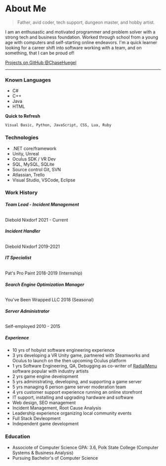 # About Me
> Father, avid coder, tech support, dungeon master, and hobby artist.

I am an enthusastic and motivated programmer and problem solver with a strong tech and business foundation. Worked through school from a young age with computers and self-starting online endeavors. I'm a quick learner looking for a career shift into software working with a team, and on something, that I can be proud of!

[Projects on GitHub @ChaseHuegel](https://github.com/ChaseHuegel)

* * *

### Known Languages

* C#
* C++
* Java
* HTML

**Quick to Refresh**
```
Visual Basic, Python, JavaScript, CSS, Lua, Ruby
```

### Technologies

* .NET core/framework
* Unity, Unreal
* Oculus SDK / VR Dev
* SQL, MySQL, SQLite
* Source control Git, SVN
* Atlassian, Trello
* Visual Studio, VSCode, Eclipse

### Work History

###### **Team Lead - Incident Management**
Diebold Nixdorf 2021 - Current

###### **Incident Handler**
Diebold Nixdorf 2019-2021

###### **IT Specialist**
Pat's Pro Paint 2018-2019 (Internship)

###### **Search Engine Optimization Manager**
You've Been Wrapped LLC 2018 (Seasonal)

###### **Server Administrator**
Self-employed 2010 - 2015

##### Experience

* 10 yrs of hobyist software engineering experience
* 3 yrs developing a VR Unity game, partnered with Steamworks and Oculus to launch on the then upcoming Oculus platform
* 1 yrs Software Engineering, QA, Debugging as co-writer of [RadialMenu](http://radialmenu.weebly.com/) software popular with industry artists
* 2 yrs game engine development
* 5 yrs administrating, developing, and supporting a game server
* 5 yrs managing 6 person game server moderation team
* 4 yrs customer support experience running an online storefront
* IT support, installing and upgrading hardware and software
* Web design, SEO management
* Incident Management, Root Cause Analysis
* Leadership experience organizing local community events
* Full Stack Devleopment
* Independent game development

### Education
* Associote of Computer Science GPA: 3.6, Polk State College (Computer Systems & Business Analysis)
* Pursuing Bachelor's of Computer Science
